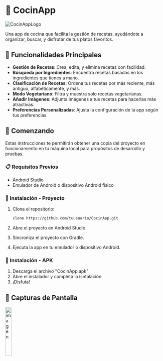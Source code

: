 # 🍳 CocinApp

![CocinAppLogo](https://github.com/user-attachments/assets/cdb14401-7f0c-47ed-8bdf-0f8a9b2b7c20)


Una app de cocina que facilita la gestión de recetas, ayudándote a organizar, buscar, y disfrutar de tus platos favoritos.

## 📱 Funcionalidades Principales

- **Gestión de Recetas**: Crea, edita, y elimina recetas con facilidad.
- **Búsqueda por Ingredientes**: Encuentra recetas basadas en los ingredientes que tienes a mano.
- **Clasificación de Recetas**: Ordena tus recetas por más reciente, más antiguo, alfabéticamente, y más.
- **Modo Vegetariano**: Filtra y muestra solo recetas vegetarianas.
- **Añadir Imágenes**: Adjunta imágenes a tus recetas para hacerlas más atractivas.
- **Preferencias Personalizadas**: Ajusta la configuración de la app según tus preferencias.

## 🚀 Comenzando

Estas instrucciones te permitirán obtener una copia del proyecto en funcionamiento en tu máquina local para propósitos de desarrollo y pruebas.

### 📋 Requisitos Previos

- Android Studio
- Emulador de Android o dispositivo Android físico

### 🔧 Instalación - Proyecto

1. Clona el repositorio:
    ```bash git
    clone https://github.com/tuusuario/CocinApp.git
2. Abre el proyecto en Android Studio.

2. Sincroniza el proyecto con Gradle.

3. Ejecuta la app en tu emulador o dispositivo Android.

### 🔧 Instalación - APK
1. Descarga el archivo "CocinApp.apk"
2. Abre el instalador y completa la isntalación
3. ¡Disfuta!

## 📸 Capturas de Pantalla

<img src="https://github.com/user-attachments/assets/1782309f-04b0-419d-89c3-3554ef47ec59" alt="imagen" width="20%" />

